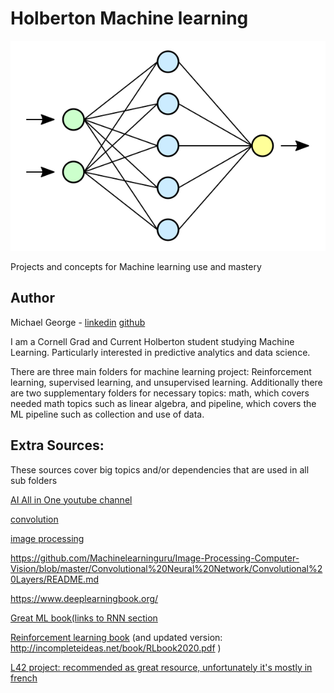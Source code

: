 # Holberton Machine learning 
![Neural Nets in action](./neural_net.png)

Projects and concepts for Machine learning use and mastery

## Author
Michael George - [linkedin](https://www.linkedin.com/in/mageorge/) [github](https://github.com/mag389)

I am a Cornell Grad and Current Holberton student studying Machine Learning. Particularly interested in predictive analytics and data science.

There are three main folders for machine learning project: Reinforcement learning, supervised learning, and unsupervised learning.
Additionally there are two supplementary folders for necessary topics: math, which covers
needed math topics such as linear algebra, and pipeline, which covers the ML pipeline such as 
collection and use of data.

## Extra Sources:
These sources cover big topics and/or dependencies that are used in all sub folders

[AI All in One youtube channel](https://www.youtube.com/channel/UC5zx8Owijmv-bbhAK6Z9apg/playlists)

[convolution](https://medium.com/analytics-vidhya/2d-convolution-using-python-numpy-43442ff5f381)

[image processing](https://github.com/Machinelearninguru/Image-Processing-Computer-Vision/blob/master/Convolutional%20Neural%20Network/Convolutional%20Layers/README.md)

https://github.com/Machinelearninguru/Image-Processing-Computer-Vision/blob/master/Convolutional%20Neural%20Network/Convolutional%20Layers/README.md

https://www.deeplearningbook.org/

[Great ML book(links to RNN section](https://d2l.ai/chapter_recurrent-modern/bi-rnn.html)

[Reinforcement learning book](http://incompleteideas.net/book/RLbook2018.pdf)
(and updated version: http://incompleteideas.net/book/RLbook2020.pdf )

[L42 project: recommended as great resource, unfortunately it's mostly in french](https://github.com/L42Project)
